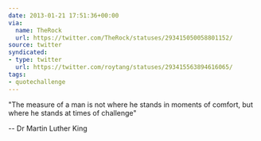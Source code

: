 ```yaml
---
date: 2013-01-21 17:51:36+00:00
via:
  name: TheRock
  url: https://twitter.com/TheRock/statuses/293415050058801152/
source: twitter
syndicated:
- type: twitter
  url: https://twitter.com/roytang/statuses/293415563894616065/
tags:
- quotechallenge
---
```


"The measure of a man is not where he stands in moments of comfort, but where he stands at times of challenge" 

-- Dr Martin Luther King